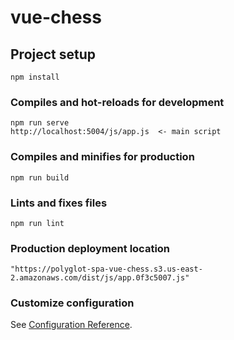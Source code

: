 # vue-chess

## Project setup
```
npm install
```

### Compiles and hot-reloads for development
```
npm run serve
http://localhost:5004/js/app.js  <- main script
```

### Compiles and minifies for production
```
npm run build
```

### Lints and fixes files
```
npm run lint
```

### Production deployment location
```
"https://polyglot-spa-vue-chess.s3.us-east-2.amazonaws.com/dist/js/app.0f3c5007.js"
```

### Customize configuration
See [Configuration Reference](https://cli.vuejs.org/config/).
